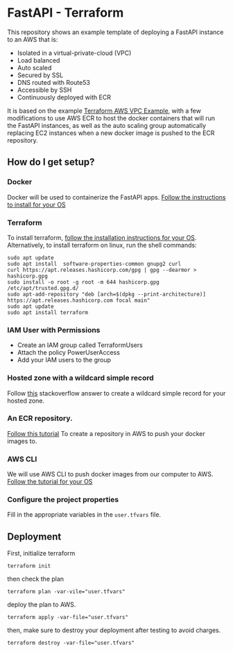 # FastAPI - Terraform

This repository shows an example template of deploying a FastAPI instance to an AWS that is:

* Isolated in a virtual-private-cloud (VPC)
* Load balanced
* Auto scaled
* Secured by SSL
* DNS routed with Route53
* Accessible by SSH
* Continuously deployed with ECR

It is based on the example [Terraform AWS VPC Example](https://github.com/benoutram/terraform-aws-vpc-example), with a
few modifications to use AWS ECR to host the docker containers that will run the FastAPI instances, as well as the
auto scaling group automatically replacing EC2 instances when a new docker image is pushed to the ECR repository.

## How do I get setup?

### Docker

Docker will be used to containerize the FastAPI apps. [Follow the instructions to install for your OS](https://docs.docker.com/engine/install/)

### Terraform

To install terraform, [follow the installation instructions for your OS](https://developer.hashicorp.com/terraform/tutorials/aws-get-started/install-cli).
Alternatively, to install terraform on linux, run the shell commands:

```shell
sudo apt update
sudo apt install  software-properties-common gnupg2 curl
curl https://apt.releases.hashicorp.com/gpg | gpg --dearmor > hashicorp.gpg
sudo install -o root -g root -m 644 hashicorp.gpg /etc/apt/trusted.gpg.d/
sudo apt-add-repository "deb [arch=$(dpkg --print-architecture)] https://apt.releases.hashicorp.com focal main"
sudo apt update
sudo apt install terraform
```

### IAM User with Permissions

* Create an IAM group called TerraformUsers
* Attach the policy PowerUserAccess
* Add your IAM users to the group

### Hosted zone with a wildcard simple record

Follow [this](https://stackoverflow.com/questions/63710263/configuring-wildcard-record-on-aws-route-53) stackoverflow 
answer to create a wildcard simple record for your hosted zone.

### An ECR repository.

[Follow this tutorial](https://docs.aws.amazon.com/AmazonECR/latest/userguide/repository-create.html) To create a
repository in AWS to push your docker images to.

### AWS CLI

We will use AWS CLI to push docker images from our computer to AWS. [Follow the tutorial for your OS](https://docs.aws.amazon.com/cli/latest/userguide/getting-started-install.html)

### Configure the project properties

Fill in the appropriate variables in the `user.tfvars` file.

## Deployment

First, initialize terraform

```commandline
terraform init
```

then check the plan

```shell
terraform plan -var-vile="user.tfvars"
```

deploy the plan to AWS.

```shell
terraform apply -var-file="user.tfvars"
```

then, make sure to destroy your deployment after testing to avoid charges.

```shell
terraform destroy -var-file="user.tfvars"
```
